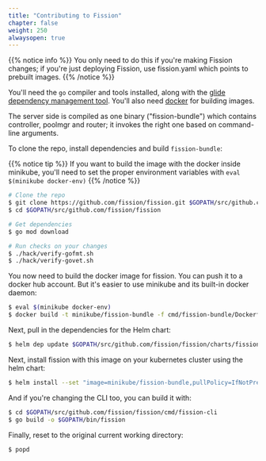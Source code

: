 ```yaml
---
title: "Contributing to Fission"
chapter: false
weight: 250
alwaysopen: true
---
```


{{% notice info %}}
You only need to do this if you're making Fission changes; if you're
just deploying Fission, use fission.yaml which points to prebuilt
images.
{{% /notice %}}

You'll need the `go` compiler and tools installed, along with the
[glide dependency management
tool](https://github.com/Masterminds/glide#install). You'll also need
[docker](https://docs.docker.com/install) for building images.

The server side is compiled as one binary ("fission-bundle") which
contains controller, poolmgr and router; it invokes the right one
based on command-line arguments.

To clone the repo, install dependencies and build `fission-bundle`:

{{% notice tip %}}
If you want to build the image with the docker inside
minikube, you'll need to set the proper environment variables with
`eval $(minikube docker-env)`
{{% /notice %}}

```sh
# Clone the repo
$ git clone https://github.com/fission/fission.git $GOPATH/src/github.com/fission/fission
$ cd $GOPATH/src/github.com/fission/fission

# Get dependencies
$ go mod download

# Run checks on your changes
$ ./hack/verify-gofmt.sh
$ ./hack/verify-govet.sh
```

You now need to build the docker image for fission. You can push it to
a docker hub account. But it's easier to use minikube and its
built-in docker daemon:

```sh
$ eval $(minikube docker-env)
$ docker build -t minikube/fission-bundle -f cmd/fission-bundle/Dockerfile.fission-bundle .
```

Next, pull in the dependencies for the Helm chart:

```sh
$ helm dep update $GOPATH/src/github.com/fission/fission/charts/fission-all
```

Next, install fission with this image on your kubernetes cluster using the helm chart:

```sh
$ helm install --set "image=minikube/fission-bundle,pullPolicy=IfNotPresent,analytics=false" charts/fission-all
```

And if you're changing the CLI too, you can build it with:

```sh
$ cd $GOPATH/src/github.com/fission/fission/cmd/fission-cli
$ go build -o $GOPATH/bin/fission
```

Finally, reset to the original current working directory:

```sh
$ popd
```
